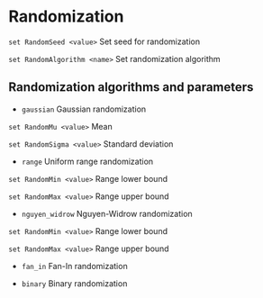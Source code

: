 # Randomization


`set RandomSeed <value>`         Set seed for randomization

`set RandomAlgorithm <name>`     Set randomization algorithm


## Randomization algorithms and parameters


* `gaussian`                     Gaussian randomization

`set RandomMu <value>`           Mean

`set RandomSigma <value>`        Standard deviation

* `range`                        Uniform range randomization

`set RandomMin <value>`          Range lower bound

`set RandomMax <value>`          Range upper bound

* `nguyen_widrow`                Nguyen-Widrow randomization

`set RandomMin <value>`          Range lower bound

`set RandomMax <value>`          Range upper bound

* `fan_in`                       Fan-In randomization

* `binary`                       Binary randomization
